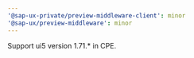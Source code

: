 ```yaml
---
'@sap-ux-private/preview-middleware-client': minor
'@sap-ux/preview-middleware': minor
---
```


Support ui5 version 1.71.\* in CPE.
